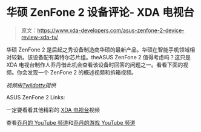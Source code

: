 # 华硕 ZenFone 2 设备评论- XDA 电视台

> 原文：<https://www.xda-developers.com/asus-zenfone-2-device-review-xda-tv/>

华硕 ZenFone 2 是后起之秀设备制造商华硕的最新产品。华硕在智能手机领域相对较新。该设备配有英特尔芯片组。theASUS ZenFone 2 值得考虑吗？这只是 XDA 电视台制作人乔丹借此机会查看该设备时回答的问题之一。看看下面的视频。你会发现一个 ZenFone 2 的概述视频和拆箱视频。

*视频由[Twildottv](http://youtube.com/twildottv "Twil.tv")提供*

ASUS ZenFone 2 Links:

一定要看看其他精彩的 [XDA 电视台](http://www.xda-developers.com/xda-tv/ "XDA TV")视频

查看[乔丹的 YouTube 频道](http://youtube.com/twildottv "Twil.tv")和[乔丹的游戏 YouTube 频道](http://youtube.com/twilplays "TwilPlays")